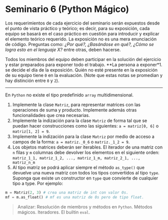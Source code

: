 # Seminario 6 (Python Mágico)

Los requerimientos de cada ejercicio del seminario serán expuestos desde el punto de vista práctico y teórico; es decir, para su exposición, cada equipo se basará en el caso práctico en cuestión para introducir y explicar el elemento teórico requerido. La exposición no es una mera enunciación de código. Preguntas como: _¿Por qué?, ¿Basándose en qué?, ¿Cómo se logra esto en el lenguaje X?_ entre otras, deben hacerse.

Todos los miembros del equipo deben participar en la solución del ejercicio y estar preparados para exponer todo el trabajo. **La persona a exponer*1. se decide el día de la exposición. Quién no esté presente en la exposición de su equipo tiene `0` en la evaluación. (Note que estas notas se promedian y hay distinción entre `0` y `2`).

---

En `Python` no existe el tipo predefinido `array` multidimensional.

1. Implemente la clase `Matriz`, para representar matrices con las operaciones de suma y producto. Implemente además otras funcionalidades que crea necesarias.
1. Implemente la indización para la clase `Matriz` de forma tal que se puedan hacer construcciones como las siguientes: `a = matriz[0, 6]` o `matriz[1, 2] = 9`.
1. Implemente la indización para la clase `Matriz` por medio de acceso a campos de la forma: `a = matriz._0_6` o `matriz._1_2 = 9`.
1. Los objetos matrices deberán ser iterables. El iterador de una matriz con `n` filas y `m` columnas debe devolver los elementos en el siguiente orden: `matriz_1_1, matriz_1_2, ..., matriz_1_m, matriz_2_1, ..., matriz_n_m`
1. Al tipo matriz se podrá aplicar siempre el método `as_type()` que devuelve una nueva matriz con todos los tipos convertidos al tipo `type`. Suponga que existe un constructor en `type` que convierte de cualquier tipo a type. Por ejemplo:

```python
m = Matriz(2, 3) # crea una matriz de int con valor 0s.
mf = m.as_float() # mf es una matriz de 0s pero de tipo float.
```

> Analizar: Resolución de miembros y métodos en `Python`. Métodos mágicos. Iteradores. El builtin `eval`.

